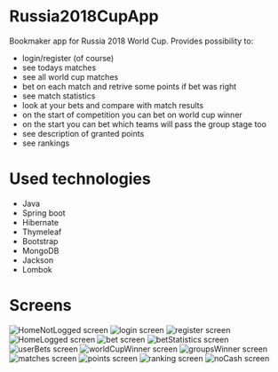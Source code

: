 # Russia2018CupApp
Bookmaker app for Russia 2018 World Cup. Provides possibility to:
 - login/register (of course)
 - see todays matches
 - see all world cup matches
 - bet on each match and retrive some points if bet was right
 - see match statistics
 - look at your bets and compare with match results 
 - on the start of competition you can bet on world cup winner
 - on the start you can bet which teams will pass the group stage too
 - see description of granted points
 - see rankings
 
 # Used technologies
 - Java
 - Spring boot
 - Hibernate
 - Thymeleaf
 - Bootstrap
 - MongoDB
 - Jackson
 - Lombok
 
 # Screens
 ![HomeNotLogged screen](https://github.com/Kryniek/Russia2018WorldCupApi/blob/master/src/main/resources/static/img/readme/HomeNotLogged.png)
 ![login screen](https://github.com/Kryniek/Russia2018WorldCupApi/blob/master/src/main/resources/static/img/readme/login.png)
 ![register screen](https://github.com/Kryniek/Russia2018WorldCupApi/blob/master/src/main/resources/static/img/readme/register.png)
 ![HomeLogged screen](https://github.com/Kryniek/Russia2018WorldCupApi/blob/master/src/main/resources/static/img/readme/HomeLogged.png)
 ![bet screen](https://github.com/Kryniek/Russia2018WorldCupApi/blob/master/src/main/resources/static/img/readme/bet.png)
 ![betStatistics screen](https://github.com/Kryniek/Russia2018WorldCupApi/blob/master/src/main/resources/static/img/readme/betStatistics.png)
 ![userBets screen](https://github.com/Kryniek/Russia2018WorldCupApi/blob/master/src/main/resources/static/img/readme/userBets.png)
 ![worldCupWinner screen](https://github.com/Kryniek/Russia2018WorldCupApi/blob/master/src/main/resources/static/img/readme/worldCupWinner.png)
 ![groupsWinner screen](https://github.com/Kryniek/Russia2018WorldCupApi/blob/master/src/main/resources/static/img/readme/groupsWinner.png)
 ![matches screen](https://github.com/Kryniek/Russia2018WorldCupApi/blob/master/src/main/resources/static/img/readme/matches.png)
 ![points screen](https://github.com/Kryniek/Russia2018WorldCupApi/blob/master/src/main/resources/static/img/readme/points.png)
 ![ranking screen](https://github.com/Kryniek/Russia2018WorldCupApi/blob/master/src/main/resources/static/img/readme/ranking.png)
 ![noCash screen](https://github.com/Kryniek/Russia2018WorldCupApi/blob/master/src/main/resources/static/img/readme/noCash.png)
